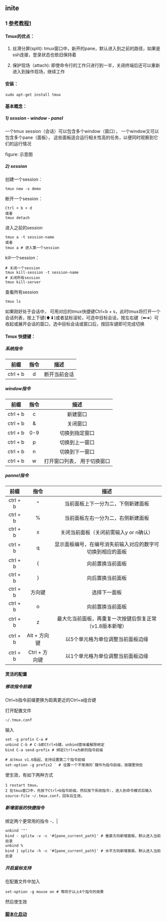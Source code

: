 ## inite

### 1 [参考教程1](http://louiszhai.github.io/2017/09/30/tmux/)

#### Tmux的优点：
   
   1) 丝滑分屏(split): tmux窗口中，新开的pane，默认进入到之前的路径，如果是ssh连接，登录状态也依旧保持着
   
   2) 保护现场（attach):  即使命令行的工作只进行到一半，关闭终端后还可以重新进入到操作现场，继续工作
  
#### 安装：
```
sudo apt-get install tmux
```

 #### 基本概念：
 
 ##### 1) session - window - panel
 一个tmux session（会话）可以包含多个window（窗口）， 一个window又可以包含多个pane（面板）， 这些面板适合运行相关性高的任务，以便同时观察到它们的运行情况
 
 figure: 示意图
 
  ##### 2) session
 
   创建一个session： 
   ```
   tmux new -s demo
   ```
   
   断开一个session：
   ```
   Ctrl + b + d
   或者
   tmux detach 
   ```
 
   进入之前的session
   ```
   tmux a -t session-name
   或者
   tmux a # 进入第一个session
   ```
   
   kill一个session：
   ```
   # 关闭一个session
   tmux kill-session -t session-name
   # 关闭所有session
   tmux kill-server
   ```
   
   查看所有session
   ```
   tmux ls
   ```
   如果刚好处于会话中， 可用对应的tmux快捷键Ctrl+b + s，此时tmux将打开一个会话列表，按上下键(⬆︎⬇︎)或者鼠标滚轮，可选中目标会话，按左右键（⬅︎➜）可收起或展开会话的窗口，选中目标会话或窗口后，按回车键即可完成切换
   
#### Tmux 快捷键：

##### 系统指令
| 前缀  | 指令 | 描述 | 
| :---:  | :---:  | :---:  |
| ctrl + b  | d | 断开当前会话 |


##### window指令
| 前缀  | 指令 | 描述 | 
| :---:  | :---:  | :---:  |
| ctrl + b  | c | 新建窗口 |
| ctrl + b  | & | 关闭窗口 |
| ctrl + b  | 0-9 | 切换到指定窗口 |
| ctrl + b  | p | 切换到上一窗口 |
| ctrl + b  | n | 切换到下一窗口 |
| ctrl + b  | w | 打开窗口列表， 用于切换窗口 |


##### pannel指令
| 前缀  | 指令 | 描述 | 
| :---:  | :---:  | :---:  |
| ctrl + b  | " | 当前面板上下一分为二，下侧新建面板 |
| ctrl + b  | % | 当前面板左右一分为二，右侧新建面板 |
| ctrl + b  | x | 关闭当前面板（关闭前需输入y or n确认） |
| ctrl + b  | q | 显示面板编号，在编号消失前输入对应的数字可切换到相应的面板 |
| ctrl + b  | { | 向前置换当前面板 |
| ctrl + b  | } | 向后置换当前面板 |
| ctrl + b  | 方向键 | 选择下一面板 |
| ctrl + b  | o | 向前置换当前面板 |
| ctrl + b  | z | 最大化当前面板，再重复一次按键后恢复正常（v1.8版本新增） |
| ctrl + b  | Alt + 方向键 | 以5个单元格为单位调整当前面板边缘 |
| ctrl + b  | Ctrl + 方向键 | 以1个单元格为单位调整当前面板边缘 |


#### 灵活的配置

##### 修改指令前缀

   Ctrl+b指令前缀更换为距离更近的Ctrl+a组合键

   打开配置文件
   ```
   ~/.tmux.conf
   ```
   输入
   ```
   set -g prefix C-a #
   unbind C-b # C-b即Ctrl+b键，unbind意味着解除绑定
   bind C-a send-prefix # 绑定Ctrl+a为新的指令前缀

   # 从tmux v1.6版起，支持设置第二个指令前缀
   set-option -g prefix2 ` # 设置一个不常用的`键作为指令前缀，按键更快些
   
   ```
   使生效，有如下两种方式
   ```
   1 restart tmux。
   2 在tmux窗口中，先按下Ctrl+b指令前缀，然后按下系统指令:，进入到命令模式后输入source-file ~/.tmux.conf，回车后生效。
   ```


##### 新增面板的快捷指令

绑定两个更常用的指令 -、|
```
unbind '"'
bind - splitw -v -c '#{pane_current_path}' # 垂直方向新增面板，默认进入当前目录
unbind %
bind | splitw -h -c '#{pane_current_path}' # 水平方向新增面板，默认进入当前目录
```


 
##### 开启鼠标支持
在配置文件中加入
```
set-option -g mouse on # 等同于以上4个指令的效果
```
然后使生效


#### [脚本化启动](http://kumu-linux.github.io/blog/2013/08/06/tmux/)

   
